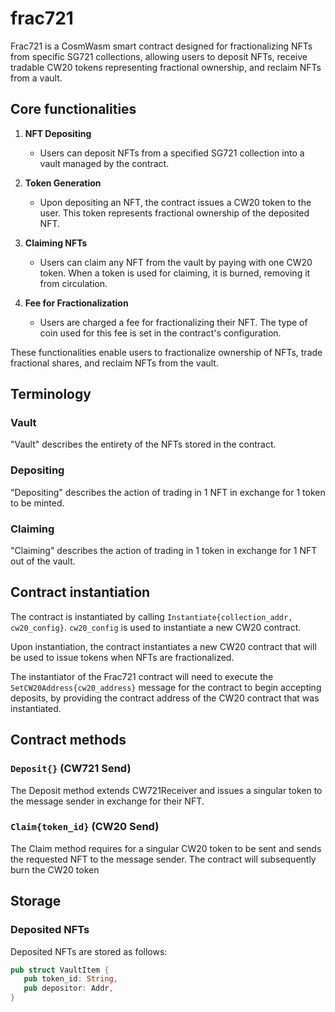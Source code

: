 # frac721

Frac721 is a CosmWasm smart contract designed for fractionalizing NFTs from specific SG721 collections, allowing users to deposit NFTs, receive tradable CW20 tokens representing fractional ownership, and reclaim NFTs from a vault.

## Core functionalities

1. **NFT Depositing**
   - Users can deposit NFTs from a specified SG721 collection into a vault managed by the contract.

2. **Token Generation**
   - Upon depositing an NFT, the contract issues a CW20 token to the user. This token represents fractional ownership of the deposited NFT.

3. **Claiming NFTs**
   - Users can claim any NFT from the vault by paying with one CW20 token. When a token is used for claiming, it is burned, removing it from circulation.

4. **Fee for Fractionalization**
   - Users are charged a fee for fractionalizing their NFT. The type of coin used for this fee is set in the contract's configuration.

These functionalities enable users to fractionalize ownership of NFTs, trade fractional shares, and reclaim NFTs from the vault.

## Terminology

### Vault

"Vault" describes the entirety of the NFTs stored in the contract.

### Depositing

"Depositing" describes the action of trading in 1 NFT in exchange for 1 token to be minted.

### Claiming

"Claiming" describes the action of trading in 1 token in exchange for 1 NFT out of the vault.

## Contract instantiation

The contract is instantiated by calling `Instantiate{collection_addr, cw20_config}`. `cw20_config` is used to instantiate a new CW20 contract.

Upon instantiation, the contract instantiates a new CW20 contract that will be used to issue tokens when NFTs are fractionalized.

The instantiator of the Frac721 contract will need to execute the `SetCW20Address{cw20_address}` message for the contract to begin accepting deposits, by providing the contract address of the CW20 contract that was instantiated.

## Contract methods

### `Deposit{}` (CW721 Send)

The Deposit method extends CW721Receiver and issues a singular token to the message sender in exchange for their NFT.

### `Claim{token_id}` (CW20 Send)

The Claim method requires for a singular CW20 token to be sent and sends the requested NFT to the message sender. The contract will subsequently burn the CW20 token


## Storage

### Deposited NFTs

Deposited NFTs are stored as follows:

```rust
pub struct VaultItem {
   pub token_id: String,
   pub depositor: Addr,
}
```
